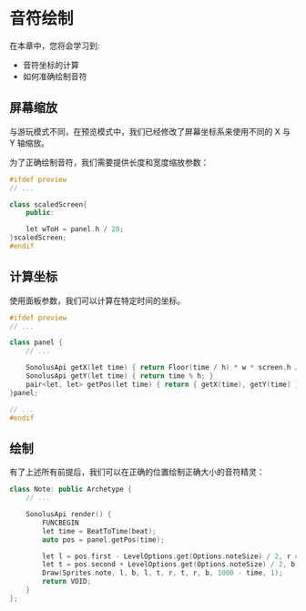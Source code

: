 # 音符绘制

在本章中，您将会学习到:

- 音符坐标的计算
- 如何准确绘制音符

## 屏幕缩放

与游玩模式不同，在预览模式中，我们已经修改了屏幕坐标系来使用不同的 X 与 Y 轴缩放。

为了正确绘制音符，我们需要提供长度和宽度缩放参数：

```cpp title='/engine/constants.cpp'
#ifdef preview
// ...

class scaledScreen{
    public:

    let wToH = panel.h / 20;
}scaledScreen;
#endif
```

## 计算坐标

使用面板参数，我们可以计算在特定时间的坐标。

```cpp title='/engine/constants.cpp'
#ifdef preview
// ...

class panel {
    // ...

    SonolusApi getX(let time) { return Floor(time / h) * w * screen.h / 20; }
    SonolusApi getY(let time) { return time % h; }
    pair<let, let> getPos(let time) { return { getX(time), getY(time) }; }
}panel;

// ...
#endif
```

## 绘制

有了上述所有前提后，我们可以在正确的位置绘制正确大小的音符精灵：

```cpp title='/engine/preview/Note.cpp'
class Note: public Archetype {
    // ...

    SonolusApi render() {
        FUNCBEGIN
        let time = BeatToTime(beat);
        auto pos = panel.getPos(time);

        let l = pos.first - LevelOptions.get(Options.noteSize) / 2, r = pos.first + LevelOptions.get(Options.noteSize) / 2;
        let t = pos.second + LevelOptions.get(Options.noteSize) / 2, b = pos.second - LevelOptions.get(Options.noteSize) / 2;
        Draw(Sprites.note, l, b, l, t, r, t, r, b, 1000 - time, 1);
        return VOID;
    }
};
```